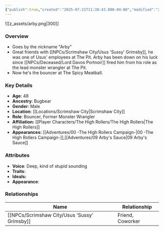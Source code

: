 ```yaml
---
{"publish":true,"created":"2025-07-21T11:30:43.000-04:00","modified":"2025-08-14T15:41:52.974-04:00","published":"2025-08-14T15:41:52.974-04:00","cssclasses":"","Age":"48","Ancestry":["Bugbear"],"Gender":"Male","Location":["[[Scrimshaw City]]"],"Role":["Bouncer, Former Monster Wrangler"],"Affiliation":["[[The High Rollers]]"],"Appearances":["[[00 -The High Rollers Campaign-]]","[[09 Arby's Sauce|09 Arby's Sauce]]"]}
---
```



![[z_assets/arby.png|300]]

### Overview
- Goes by the nickname "Arby"
- Great friends with [[NPCs/Scrimshaw City/Usus 'Sussy' Grimsby]], he was one of Usus' employees at The Pit. Arby has been down on his luck since [[NPCs/Deceased/Lord Davos Portnoir]] fired him from his role as the lead monster wrangler at The Pit. 
- Now he's the bouncer at The Spicy Meatball.

### Key Details
- **Age**: 48
- **Ancestry**: Bugbear
- **Gender**: Male
- **Location**: [[Locations/Scrimshaw City\|Scrimshaw City]]
- **Role**: Bouncer, Former Monster Wrangler
- **Affiliation:** [[Player Characters/The High Rollers/The High Rollers\|The High Rollers]]
- **Appearances:** [[Adventures/00 -The High Rollers Campaign-\|00 -The High Rollers Campaign-]],[[Adventures/09 Arby's Sauce\|09 Arby's Sauce]]

### Attributes
- **Voice**: Deep, kind of stupid sounding
- **Traits**: 
- **Ideals:** 
- **Appearance**:

### Relationships

| Name             | Relationship     |
| ---------------- | ---------------- |
| [[NPCs/Scrimshaw City/Usus 'Sussy' Grimsby]] | Friend, Coworker |
